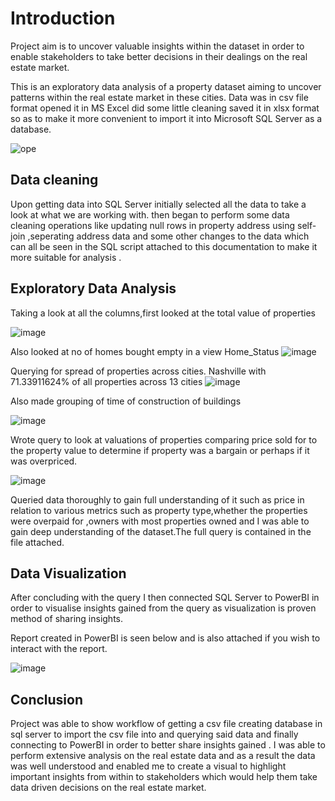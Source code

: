 # Introduction
Project aim is to uncover valuable insights within the dataset in order to enable stakeholders to take better decisions  in their dealings on the real estate market.

This is an exploratory data analysis of a property dataset aiming to uncover patterns within the real estate market in these cities.
Data was in csv file format opened it in MS Excel did some little cleaning saved it in xlsx format so as to make it more convenient to import it into Microsoft SQL Server as a database.


![ope](https://user-images.githubusercontent.com/107225504/226689468-203bb903-ac2a-4087-a023-0bf0cfcf93e8.jpg)

## Data cleaning
Upon getting data into SQL Server initially selected all the data to take a look at what we are working with. then began to perform some data cleaning operations like updating null rows in property address using self-join ,seperating address data and some other changes to the data which can all be seen in the SQL script attached to this documentation to make it more suitable for analysis .

## Exploratory Data Analysis
Taking a look at all the columns,first looked at the total value of properties

![image](https://user-images.githubusercontent.com/107225504/226691692-8aa9fe7f-8c03-4910-950b-9575490b04c6.png)

Also looked at no of homes bought empty in a view Home_Status
![image](https://user-images.githubusercontent.com/107225504/226691583-61243110-2a67-4b31-bb22-d1044db91a09.png)
 
Querying for spread of properties across cities. Nashville with 71.33911624% of all properties across 13 cities
![image](https://user-images.githubusercontent.com/107225504/226693012-8604cf5f-ef2d-4213-8856-1d9057f06fb0.png)

Also made grouping of time of construction of buildings

![image](https://user-images.githubusercontent.com/107225504/226691827-e3b2959f-b8d8-4024-824e-d845cfdd4d9c.png)


Wrote query to look at valuations of properties comparing price sold for to the property value to determine if property was a bargain or perhaps  if it was overpriced.

![image](https://user-images.githubusercontent.com/107225504/226688417-bed9f677-71d2-43f3-a00a-b9c562e0b179.png)

Queried data thoroughly to gain full understanding of it such as price in relation to various metrics such as property type,whether the properties were overpaid for ,owners with most properties owned
and I was able to gain deep understanding of the dataset.The full query is contained in the file attached. 

## Data Visualization
After concluding with the query I then connected SQL Server to PowerBI in order to visualise insights gained from the query as visualization is proven method of sharing insights.

Report created in PowerBI is seen below and is also attached if you wish to interact with the report.

![image](https://user-images.githubusercontent.com/107225504/227245743-335d60ed-a065-4566-a6b0-e699b66ac64a.png)

## Conclusion
Project was able to show workflow of getting a csv file creating database in sql server to import the csv file into and querying said data and finally connecting to PowerBI in order to better share insights gained .
I was able to perform extensive analysis on the real estate data and as a result the data was well understood and enabled me to create a visual to highlight important insights from within to stakeholders which would help them take data driven decisions on the real estate market.


